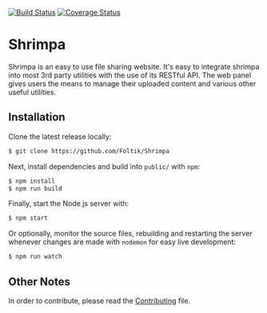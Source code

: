 [![Build Status][build-image]][build-url] [![Coverage Status][coverage-image]][coverage-url]
# Shrimpa
Shrimpa is an easy to use file sharing website. It's easy to integrate shrimpa into
most 3rd party utilities with the use of its RESTful API. The web panel gives users the
means to manage their uploaded content and various other useful utilities.

## Installation
Clone the latest release locally:
```bash
$ git clone https://github.com/Foltik/Shrimpa
```

Next, install dependencies and build into `public/` with `npm`:
```bash
$ npm install
$ npm run build
```

Finally, start the Node.js server with:
```bash
$ npm start
```
Or optionally, monitor the source files, rebuilding and restarting the server
whenever changes are made with `nodemon` for easy live development:
```bash
$ npm run watch
```

## Other Notes
In order to contribute, please read the [Contributing](CONTRIBUTING.md) file.

[build-image]: https://travis-ci.com/Foltik/Shrimpa.svg?branch=master
[build-url]: https://travis-ci.com/Foltik/Shrimpa

[coverage-image]: https://img.shields.io/codecov/c/github/Foltik/shrimpa/master.svg
[coverage-url]: https://codecov.io/gh/Foltik/Shrimpa
